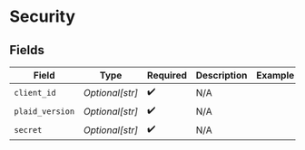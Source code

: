 # Security


## Fields

| Field              | Type               | Required           | Description        | Example            |
| ------------------ | ------------------ | ------------------ | ------------------ | ------------------ |
| `client_id`        | *Optional[str]*    | :heavy_check_mark: | N/A                |                    |
| `plaid_version`    | *Optional[str]*    | :heavy_check_mark: | N/A                |                    |
| `secret`           | *Optional[str]*    | :heavy_check_mark: | N/A                |                    |